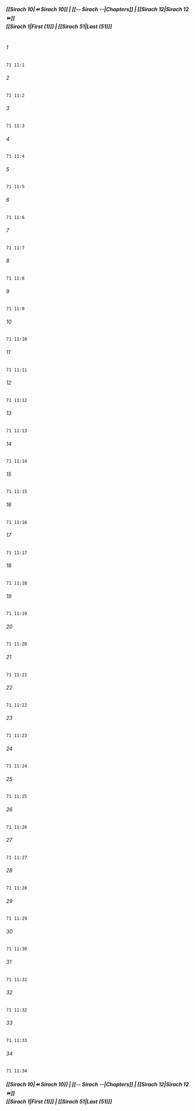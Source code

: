 
##### **[[Sirach 10|⏪ Sirach 10]] | [[-- Sirach --|Chapters]] | [[Sirach 12|Sirach 12 ⏩]]**<br>**[[Sirach 1|First (1)]] | [[Sirach 51|Last (51)]]**<br><br>

###### 1
``` verse
71 11:1
```
###### 2
``` verse
71 11:2
```
###### 3
``` verse
71 11:3
```
###### 4
``` verse
71 11:4
```
###### 5
``` verse
71 11:5
```
###### 6
``` verse
71 11:6
```
###### 7
``` verse
71 11:7
```
###### 8
``` verse
71 11:8
```
###### 9
``` verse
71 11:9
```
###### 10
``` verse
71 11:10
```
###### 11
``` verse
71 11:11
```
###### 12
``` verse
71 11:12
```
###### 13
``` verse
71 11:13
```
###### 14
``` verse
71 11:14
```
###### 15
``` verse
71 11:15
```
###### 16
``` verse
71 11:16
```
###### 17
``` verse
71 11:17
```
###### 18
``` verse
71 11:18
```
###### 19
``` verse
71 11:19
```
###### 20
``` verse
71 11:20
```
###### 21
``` verse
71 11:21
```
###### 22
``` verse
71 11:22
```
###### 23
``` verse
71 11:23
```
###### 24
``` verse
71 11:24
```
###### 25
``` verse
71 11:25
```
###### 26
``` verse
71 11:26
```
###### 27
``` verse
71 11:27
```
###### 28
``` verse
71 11:28
```
###### 29
``` verse
71 11:29
```
###### 30
``` verse
71 11:30
```
###### 31
``` verse
71 11:31
```
###### 32
``` verse
71 11:32
```
###### 33
``` verse
71 11:33
```
###### 34
``` verse
71 11:34
```

##### **[[Sirach 10|⏪ Sirach 10]] | [[-- Sirach --|Chapters]] | [[Sirach 12|Sirach 12 ⏩]]**<br>**[[Sirach 1|First (1)]] | [[Sirach 51|Last (51)]]**
